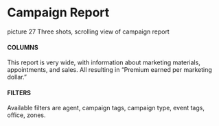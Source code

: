 # Campaign Report

picture 27 Three shots, scrolling view of campaign report

#### COLUMNS

This report is very wide, with information about marketing materials, appointments, and sales. All resulting in “Premium earned per marketing dollar.”

#### FILTERS

Available filters are agent, campaign tags, campaign type, event tags, office, zones.

